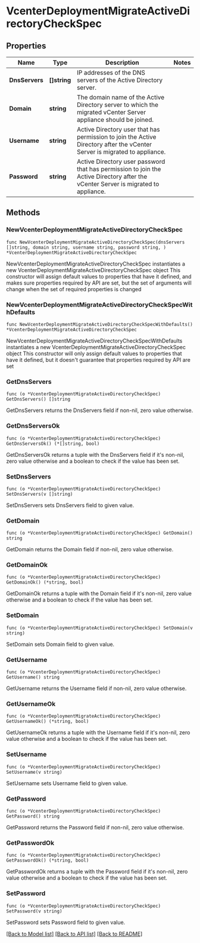 # VcenterDeploymentMigrateActiveDirectoryCheckSpec

## Properties

Name | Type | Description | Notes
------------ | ------------- | ------------- | -------------
**DnsServers** | **[]string** | IP addresses of the DNS servers of the Active Directory server. | 
**Domain** | **string** | The domain name of the Active Directory server to which the migrated vCenter Server appliance should be joined. | 
**Username** | **string** | Active Directory user that has permission to join the Active Directory after the vCenter Server is migrated to appliance. | 
**Password** | **string** | Active Directory user password that has permission to join the Active Directory after the vCenter Server is migrated to appliance. | 

## Methods

### NewVcenterDeploymentMigrateActiveDirectoryCheckSpec

`func NewVcenterDeploymentMigrateActiveDirectoryCheckSpec(dnsServers []string, domain string, username string, password string, ) *VcenterDeploymentMigrateActiveDirectoryCheckSpec`

NewVcenterDeploymentMigrateActiveDirectoryCheckSpec instantiates a new VcenterDeploymentMigrateActiveDirectoryCheckSpec object
This constructor will assign default values to properties that have it defined,
and makes sure properties required by API are set, but the set of arguments
will change when the set of required properties is changed

### NewVcenterDeploymentMigrateActiveDirectoryCheckSpecWithDefaults

`func NewVcenterDeploymentMigrateActiveDirectoryCheckSpecWithDefaults() *VcenterDeploymentMigrateActiveDirectoryCheckSpec`

NewVcenterDeploymentMigrateActiveDirectoryCheckSpecWithDefaults instantiates a new VcenterDeploymentMigrateActiveDirectoryCheckSpec object
This constructor will only assign default values to properties that have it defined,
but it doesn't guarantee that properties required by API are set

### GetDnsServers

`func (o *VcenterDeploymentMigrateActiveDirectoryCheckSpec) GetDnsServers() []string`

GetDnsServers returns the DnsServers field if non-nil, zero value otherwise.

### GetDnsServersOk

`func (o *VcenterDeploymentMigrateActiveDirectoryCheckSpec) GetDnsServersOk() (*[]string, bool)`

GetDnsServersOk returns a tuple with the DnsServers field if it's non-nil, zero value otherwise
and a boolean to check if the value has been set.

### SetDnsServers

`func (o *VcenterDeploymentMigrateActiveDirectoryCheckSpec) SetDnsServers(v []string)`

SetDnsServers sets DnsServers field to given value.


### GetDomain

`func (o *VcenterDeploymentMigrateActiveDirectoryCheckSpec) GetDomain() string`

GetDomain returns the Domain field if non-nil, zero value otherwise.

### GetDomainOk

`func (o *VcenterDeploymentMigrateActiveDirectoryCheckSpec) GetDomainOk() (*string, bool)`

GetDomainOk returns a tuple with the Domain field if it's non-nil, zero value otherwise
and a boolean to check if the value has been set.

### SetDomain

`func (o *VcenterDeploymentMigrateActiveDirectoryCheckSpec) SetDomain(v string)`

SetDomain sets Domain field to given value.


### GetUsername

`func (o *VcenterDeploymentMigrateActiveDirectoryCheckSpec) GetUsername() string`

GetUsername returns the Username field if non-nil, zero value otherwise.

### GetUsernameOk

`func (o *VcenterDeploymentMigrateActiveDirectoryCheckSpec) GetUsernameOk() (*string, bool)`

GetUsernameOk returns a tuple with the Username field if it's non-nil, zero value otherwise
and a boolean to check if the value has been set.

### SetUsername

`func (o *VcenterDeploymentMigrateActiveDirectoryCheckSpec) SetUsername(v string)`

SetUsername sets Username field to given value.


### GetPassword

`func (o *VcenterDeploymentMigrateActiveDirectoryCheckSpec) GetPassword() string`

GetPassword returns the Password field if non-nil, zero value otherwise.

### GetPasswordOk

`func (o *VcenterDeploymentMigrateActiveDirectoryCheckSpec) GetPasswordOk() (*string, bool)`

GetPasswordOk returns a tuple with the Password field if it's non-nil, zero value otherwise
and a boolean to check if the value has been set.

### SetPassword

`func (o *VcenterDeploymentMigrateActiveDirectoryCheckSpec) SetPassword(v string)`

SetPassword sets Password field to given value.



[[Back to Model list]](../README.md#documentation-for-models) [[Back to API list]](../README.md#documentation-for-api-endpoints) [[Back to README]](../README.md)


